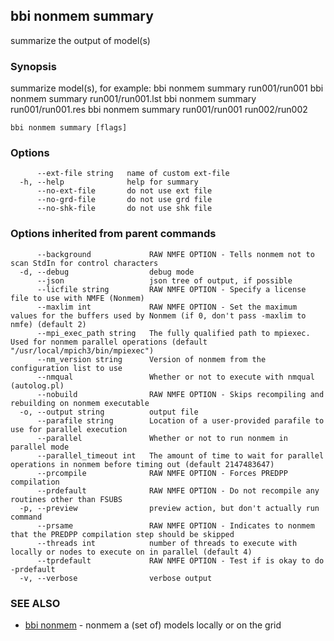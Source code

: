 ## bbi nonmem summary

summarize the output of model(s)

### Synopsis

summarize model(s), for example:
bbi nonmem summary run001/run001
bbi nonmem summary run001/run001.lst
bbi nonmem summary run001/run001.res
bbi nonmem summary run001/run001 run002/run002
 

```
bbi nonmem summary [flags]
```

### Options

```
      --ext-file string   name of custom ext-file
  -h, --help              help for summary
      --no-ext-file       do not use ext file
      --no-grd-file       do not use grd file
      --no-shk-file       do not use shk file
```

### Options inherited from parent commands

```
      --background             RAW NMFE OPTION - Tells nonmem not to scan StdIn for control characters
  -d, --debug                  debug mode
      --json                   json tree of output, if possible
      --licfile string         RAW NMFE OPTION - Specify a license file to use with NMFE (Nonmem)
      --maxlim int             RAW NMFE OPTION - Set the maximum values for the buffers used by Nonmem (if 0, don't pass -maxlim to nmfe) (default 2)
      --mpi_exec_path string   The fully qualified path to mpiexec. Used for nonmem parallel operations (default "/usr/local/mpich3/bin/mpiexec")
      --nm_version string      Version of nonmem from the configuration list to use
      --nmqual                 Whether or not to execute with nmqual (autolog.pl)
      --nobuild                RAW NMFE OPTION - Skips recompiling and rebuilding on nonmem executable
  -o, --output string          output file
      --parafile string        Location of a user-provided parafile to use for parallel execution
      --parallel               Whether or not to run nonmem in parallel mode
      --parallel_timeout int   The amount of time to wait for parallel operations in nonmem before timing out (default 2147483647)
      --prcompile              RAW NMFE OPTION - Forces PREDPP compilation
      --prdefault              RAW NMFE OPTION - Do not recompile any routines other than FSUBS
  -p, --preview                preview action, but don't actually run command
      --prsame                 RAW NMFE OPTION - Indicates to nonmem that the PREDPP compilation step should be skipped
      --threads int            number of threads to execute with locally or nodes to execute on in parallel (default 4)
      --tprdefault             RAW NMFE OPTION - Test if is okay to do -prdefault
  -v, --verbose                verbose output
```

### SEE ALSO

* [bbi nonmem](bbi_nonmem.md)	 - nonmem a (set of) models locally or on the grid

